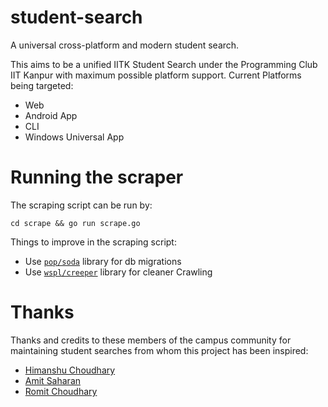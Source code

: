 # student-search
A universal cross-platform and modern student search.

This aims to be a unified IITK Student Search under the Programming Club
IIT Kanpur with maximum possible platform support. Current Platforms
being targeted:
* Web
* Android App
* CLI
* Windows Universal App

# Running the scraper
The scraping script can be run by:
```
cd scrape && go run scrape.go
```
Things to improve in the scraping script:
* Use [`pop/soda`](https://github.com/markbates/pop) library for db migrations
* Use [`wspl/creeper`](https://github.com/wspl/creeper) library for cleaner Crawling

# Thanks
Thanks and credits to these members of the campus community for maintaining student searches
from whom this project has been inspired:
* [Himanshu Choudhary](https://bitbucket.org/himanshuchoudhary/profile/repositories)
* [Amit Saharan](https://github.com/asaharan)
* [Romit Choudhary](https://github.com/romitgithub)
